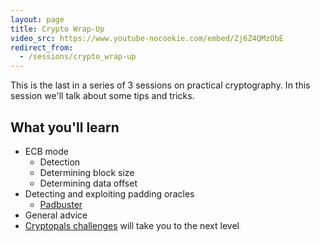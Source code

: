 ```yaml
---
layout: page
title: Crypto Wrap-Up
video_src: https://www.youtube-nocookie.com/embed/Zj6Z4QMzObE
redirect_from:
  - /sessions/crypto_wrap-up
---
```


This is the last in a series of 3 sessions on practical cryptography.  In this session we'll talk about some tips and tricks.

What you'll learn
-----------------

- ECB mode
	- Detection
	- Determining block size
	- Determining data offset
- Detecting and exploiting padding oracles
	- [Padbuster](https://github.com/GDSSecurity/PadBuster)
- General advice
- [Cryptopals challenges](https://cryptopals.com/) will take you to the next level
